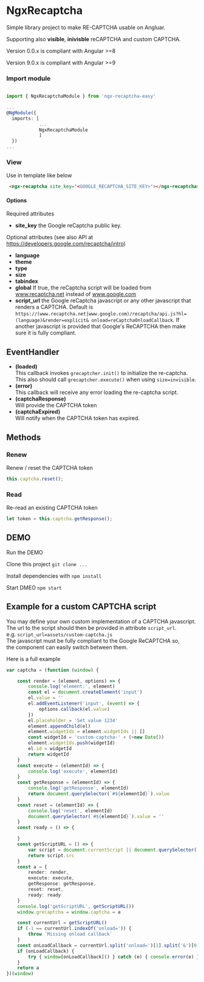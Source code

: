 # NgxRecaptcha

Simple library project to make RE-CAPTCHA usable on Angluar.

Supporting also **visible**, **inivisble** reCAPTCHA and custom CAPTCHA.


Version 0.0.x is compliant with Angular >=8

Version 9.0.x is compliant with Angular >=9


### Import module

```typescript

import { NgxRecaptchaModule } from 'ngx-recaptcha-easy'

...
@NgModule({
  imports: [
            ...
            NgxRecaptchaModule
            ]
  })
...
```

### View

Use in template like below

```html
 <ngx-recaptcha site_key="<GOOGLE_RECAPTCHA_SITE_KEY>"></ngx-recaptcha>
```

#### Options

Required attributes
 * **site_key**  the Google reCaptcha public key. 
 
 Optional attributes (see also API at https://developers.google.com/recaptcha/intro)
 - **language**
 - **theme** 
 - **type**
 - **size**
 - **tabindex**
 - **global** If true, the reCaptcha script will be loaded from www.recaptcha.net instead of www.google.com   
 - **script_url**  the Google reCaptcha javascript or any other javascript that renders a CAPTCHA. 
                   Default is `https://(www.recaptcha.net|www.google.com)/recaptcha/api.js?hl=(language)&render=explicit& onload=reCaptchaOnloadCallback`.
                   If another javascript is provided that Google's ReCAPTCHA then make sure it is fully compliant.
 

## EventHandler

- **(loaded)**   
    This callback invokes `grecaptcher.init()` to initialize the re-captcha.   
    This also should call `grecaptcher.execute()` when using `size=invisible`.   
- **(error)**   
    This callback will receive any error loading the re-captcha script.   
- **(captchaResponse)**  
    Will provide the CAPTCHA token  
- **(captchaExpired)**  
    Will notify when the CAPTCHA token has expired.  


## Methods

### Renew
Renew / reset the CAPTCHA token
```typescript
this.captcha.reset();
```

### Read
Re-read an existing CAPTCHA token
```typescript
let token = this.captcha.getResponse();
```


## DEMO

Run the DEMO

Clone this project `git clone ...`

Install dependencies with `npm install`

Start DMEO `npm start`


## Example for a custom CAPTCHA script

You may define your own custom implementation of a CAPTCHA javascript.  
The url to the script should then be provided in attribute `script_url`.  
e.g. `script_url=assets/custom-captcha.js`  
The javascript must be fully compliant to the Google ReCAPTCHA so,  
the component can easily switch between them.

Here is a full example

```typescript
var captcha = (function (window) {

    const render = (element, options) => {
        console.log('element:', element)
        const el = document.createElement('input')
        el.value = ''
        el.addEventListener('input', (event) => {
            options.callback(el.value)
        })
        el.placeholder = 'Set value 1234'
        element.appendChild(el)
        element.widgetIds = element.widgetIds || []
        const widgetId = 'custom-captcha-' + (+new Date())
        element.widgetIds.push(widgetId)
        el.id = widgetId
        return widgetId
    }
    const execute = (elementId) => {
        console.log('execute', elementId)
    }
    const getResponse = (elementId) => {
        console.log('getResponse', elementId)
        return document.querySelector(`#${elementId}`).value
    }
    const reset = (elementId) => {
        console.log('reset', elementId)
        document.querySelector(`#${elementId}`).value = ''
    }
    const ready = () => {

    }
    const getScriptURL = () => {
        var script = document.currentScript || document.querySelector('script[src*="custom-captcha.js"]')
        return script.src
    }
    const a = {
        render: render,
        execute: execute,
        getResponse: getResponse,
        reset: reset,
        ready: ready
    }
    console.log('getScriptURL', getScriptURL())
    window.grecaptcha = window.captcha = a

    const currentUrl = getScriptURL()
    if (-1 == currentUrl.indexOf('onload=')) {
        throw `Missing onload callback`
    }
    const onLoadCallback = currentUrl.split('onload=')[1].split('&')[0]
    if (onLoadCallback) {
        try { window[onLoadCallback]() } catch (e) { console.error(e) }
    }
    return a
})(window)

```

